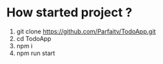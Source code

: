 # How started project ?

1. git clone https://github.com/Parfaitv/TodoApp.git
2. cd TodoApp
3. npm i
4. npm run start